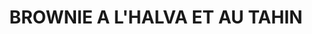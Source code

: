 ---
categories:
- Gateau
check: Oui
checkAlwaysOk: false
cuisson: Oui
draft: false
ingredients:
  autres:
  - quantite: 1.1
    title: Tahin
    unit: Kg
  epices:
  - quantite: 28
    title: Sel
    unit: grammes
  frais:
  - quantite: 2.8
    title: Beurre doux
    unit: Kg
  lof:
  - quantite: 44
    title: Oeuf
    unit: unité
  - quantite: 1.4
    title: Farine de blé
    unit: Kg
  sucres:
  - quantite: 2.2
    title: Halva
    unit: Kg
  - quantite: 1.5
    title: Sucre en poudre
    unit: Kg
  - quantite: 2.8
    title: Chocolat noir patissier 70p100
    unit: Kg
  - quantite: 335
    title: Cacao
    unit: grammes
layout: recettes
materiel:
- Four
plate: 100
preparation: "* Préchauffer le four à 200°C : Il est important que le four soit bien\
  \ chaud lors de l'enfournage car le timing de cuisson est très précis. Donc ne pas\
  \ zapper pas l'étape du préchauffage ! \n* Chemiser les moules de papier sulfurisé.\
  \ Réserver.\n* Faire fondre le beurre et le chocolat au bain-marie. Mélanger hors\
  \ du feu, jusqu'à obtenir une texture lisse et brillante. Réserver.\n* Fouetter\
  \ au batteur électrique le sucre et les œufs pour parvenir à une texture claire\
  \ et crémeuse.\n* Incorporer alors le chocolat fondu avec une maryse. Tamiser ensemble\
  \ la farine, le sel et le cacao. Les incorporer délicatement, au mélange précédent.\n\
  * Ajouter les morceaux de halva. Verser dans les moules. Lisser la surface.\n* Répartir\
  \ par touche à la petite cuillère le tahin sur l'ensemble des brownies. Avec un\
  \ cure-dent ou un pic à brochette, faire des marbrures sur toute la surface de la\
  \ pâte.\n* Enfourner pour environ 25 minutes. Le centre du brownie doit être à peine\
  \ saisi quand à sa sortie du four. Ne pas oublier que les gâteaux continuent un\
  \ peu à cuire, même après être sortis du four ! La texture va se raffermir en refroidissant."
publishDate: 2024-06-18 10:55:00+00:00
regime:
- vegetarien
temperature: Chaud
title: BROWNIE A L'HALVA ET AU TAHIN
titleslug: brownie-a-lhalva-et-au-tahin_ma5dwaaz
type: dessert
uuid: ma5dwaaz
---